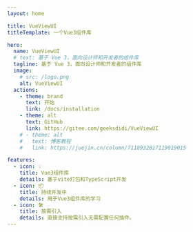 ```yaml
---
layout: home

title: VueViewUI
titleTemplate: 一个Vue3组件库

hero:
  name: VueViewUI
  # text: 基于 Vue 3，面向设计师和开发者的组件库
  tagline: 基于 Vue 3，面向设计师和开发者的组件库
  image:
    # src: /logo.png
    alt: VueViewUI
  actions:
    - theme: brand
      text: 开始
      link: /docs/installation
    - theme: alt
      text: GitHub
      link: https://gitee.com/geeksdidi/VueViewUI
    # - theme: alt
    #   text: 博客教程
    #   link: https://juejin.cn/column/7118932817119019015

features:
  - icon: 💡
    title: Vue3组件库
    details: 基于vite打包和TypeScript开发
  - icon: 📦
    title: 持续开发中
    details: 用于Vue3组件库的学习
  - icon: 🛠️
    title: 按需引入
    details: 直接支持按需引入无需配置任何插件。
---
```

